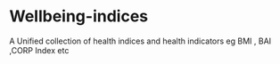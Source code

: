 # Wellbeing-indices
A Unified collection of health indices and health indicators eg BMI , BAI ,CORP Index etc
